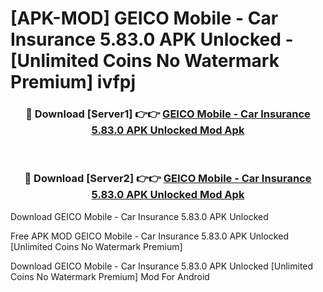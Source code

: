 # [APK-MOD] GEICO Mobile - Car Insurance 5.83.0 APK Unlocked - [Unlimited Coins No Watermark Premium] ivfpj



<div align="center">
<h3>🔴 Download [Server1] 👉👉 <a href="https://momento.my/?title=GEICO_Mobile_-_Car_Insurance_5.83.0_APK_Unlocked">GEICO Mobile - Car Insurance 5.83.0 APK Unlocked Mod Apk</a></h3><br>

<h3>🔴 Download [Server2] 👉👉 <a href="https://momento.my/?title=GEICO_Mobile_-_Car_Insurance_5.83.0_APK_Unlocked">GEICO Mobile - Car Insurance 5.83.0 APK Unlocked Mod Apk</a></h3>
</div>



Download GEICO Mobile - Car Insurance 5.83.0 APK Unlocked 

Free APK MOD GEICO Mobile - Car Insurance 5.83.0 APK Unlocked [Unlimited Coins No Watermark Premium]

Download GEICO Mobile - Car Insurance 5.83.0 APK Unlocked [Unlimited Coins No Watermark Premium] Mod For Android
